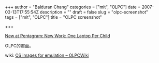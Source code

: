 +++
author = "Balduran Chang"
categories = ["mit", "OLPC"]
date = 2007-03-13T17:55:54Z
description = ""
draft = false
slug = "olpc-screenshot"
tags = ["mit", "OLPC"]
title = "OLPC screenshot"

+++


[New at Pentagram: New Work: One Laptop Per Child](http://blog.pentagram.com/archives/2006/12/new_work_one_laptop_per_child.php "New at Pentagram: New Work: One Laptop Per Child")

OLPC的畫面。

wiki: [OS images for emulation – OLPCWiki](http://wiki.laptop.org/go/OS_images_for_emulation "OS images for emulation - OLPCWiki")

